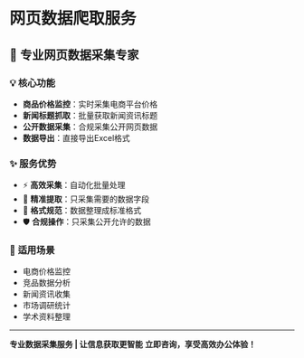 # 网页数据爬取服务

## 🎯 **专业网页数据采集专家**

### 💡 **核心功能**
- **商品价格监控**：实时采集电商平台价格
- **新闻标题抓取**：批量获取新闻资讯标题
- **公开数据采集**：合规采集公开网页数据
- **数据导出**：直接导出Excel格式

### ✨ **服务优势**
- ⚡ **高效采集**：自动化批量处理
- 🎯 **精准提取**：只采集需要的数据字段
- 💼 **格式规范**：数据整理成标准格式
- 🛡️ **合规操作**：只采集公开允许的数据

### 🎨 **适用场景**
- 电商价格监控
- 竞品数据分析
- 新闻资讯收集
- 市场调研统计
- 学术资料整理

---

**专业数据采集服务 | 让信息获取更智能**
**立即咨询，享受高效办公体验！**